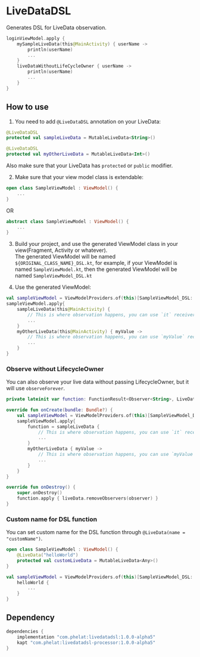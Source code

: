 # LiveDataDSL
Generates DSL for LiveData observation.
```kotlin
loginViewModel.apply {
    mySampleLiveData(this@MainActivity) { userName ->
        println(userName)
        ...
    }
    liveDataWithoutLifeCycleOwner { userName ->
        println(userName)
        ...
    }
}
```


## How to use  
1. You need to add `@LiveDataDSL` annotation on your LiveData:  
```kotlin
@LiveDataDSL
protected val sampleLiveData = MutableLiveData<String>()

@LiveDataDSL
protected val myOtherLiveData = MutableLiveData<Int>()
```
Also make sure that your LiveData has `protected` or `public` modifier.

2. Make sure that your view model class is extendable:
```kotlin
open class SampleViewModel : ViewModel() {
    ...
}
```
OR
```kotlin
abstract class SampleViewModel : ViewModel() {
    ...
}
```

3. Build your project, and use the generated ViewModel class in your view(Fragment, Activity or whatever).  
The generated ViewModel will be named `${ORIGINAL_CLASS_NAME}_DSL.kt`, for example, if your ViewModel is named `SampleViewModel.kt`, then the generated ViewModel will be named `SampleViewModel_DSL.kt`

4. Use the generated ViewModel:
```kotlin
val sampleViewModel = ViewModelProviders.of(this)[SampleViewModel_DSL::class.java]
sampleViewModel.apply{
    sampleLiveData(this@MainActivity) {
        // This is where observation happens, you can use `it` receiver as observed value
        ...
    }
    myOtherLiveData(this@MainActivity) { myValue ->
        // This is where observation happens, you can use `myValue` receiver as observed value
        ...
    }
}
```
### Observe without LifecycleOwner
You can also observe your live data without passing LifecycleOwner, but it will use `observeForever`.
```kotlin
private lateinit var function: FunctionResult<Observer<String>, LiveData<String>>

override fun onCreate(bundle: Bundle?) {
    val sampleViewModel = ViewModelProviders.of(this)[SampleViewModel_DSL::class.java]
    sampleViewModel.apply{
        function = sampleLiveData {
            // This is where observation happens, you can use `it` receiver as observed value
            ...
        }
        myOtherLiveData { myValue ->
            // This is where observation happens, you can use `myValue` receiver as observed value
            ...
        }
    }
}

override fun onDestroy() {
    super.onDestroy()
    function.apply { liveData.removeObservers(observer) }
}
```
### Custom name for DSL function
You can set custom name for the DSL function through `@LiveData(name = "customName")`.
```kotlin
open class SampleViewModel : ViewModel() {
    @LiveData("helloWorld")
    protected val customLiveData = MutableLiveData<Any>()
}

val sampleViewModel = ViewModelProviders.of(this)[SampleViewModel_DSL::class.java].apply {
    helloWorld {
        ...
    }
}
```

## Dependency
```groovy
dependencies {
    implementation "com.phelat:livedatadsl:1.0.0-alpha5"
    kapt "com.phelat:livedatadsl-processor:1.0.0-alpha5"
}
```
